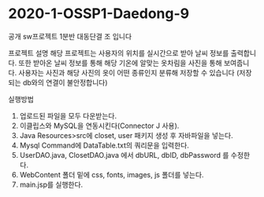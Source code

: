 # 2020-1-OSSP1-Daedong-9
공개 sw프로젝트 1분반 대동단결 조 입니다

프로젝트 설명
해당 프로젝트는 사용자의 위치를 실시간으로 받아 날씨 정보를 출력합니다.
또한 받아온 날씨 정보를 통해 해당 기온에 알맞는 옷차림을 사진을 통해 보여줍니다.
사용자는 사진과 해당 사진의 옷이 어떤 종류인지 분류해 저장할 수 있습니다
(저장되는 db와의 연결이 불안정합니다)

실행방법
1. 업로드된 파일을 모두 다운받는다.
2. 이클립스와 MySQL을 연동시킨다(Connector J 사용).
3. Java Resources>src에 closet, user 패키지 생성 후 자바파일을 넣는다.
4. Mysql Command에 DataTable.txt의 쿼리문을 입력한다.
5. UserDAO.java, ClosetDAO.java 에서 dbURL, dbID, dbPassword 를 수정한다.
5. WebContent 폴더 밑에 css, fonts, images, js 폴더를 넣는다.
6. main.jsp를 실행한다.
